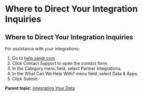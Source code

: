 # Where to Direct Your Integration Inquiries

<div class="body">

<div class="section">

## Where to Direct Your Integration Inquiries

For assistance with your integrations:

1.  Go to <a href="https://help.xandr.com" class="xref"
    target="_blank">help.xandr.com</a>.
2.  Click <span class="ph uicontrol">Contact Support</span> to open the
    contact form.
3.  In the <span class="keyword wintitle">Category</span> menu field,
    select <span class="ph uicontrol">Partner Integrations</span>.
4.  In the <span class="keyword wintitle">What Can We Help With?</span>
    menu field, select <span class="ph uicontrol">Data & Apps</span>.
5.  Click <span class="ph uicontrol">Submit</span>. 

</div>

</div>

<div class="related-links">

<div class="familylinks">

<div class="parentlink">

**Parent topic:**
<a href="integrating-your-data.html" class="link">Integrating Your
Data</a>

</div>

</div>

</div>
